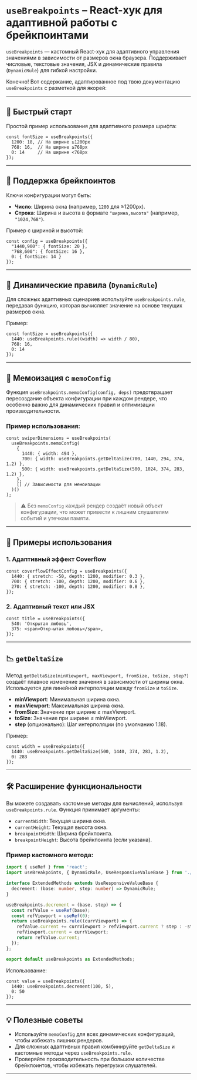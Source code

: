 # `useBreakpoints` – React-хук для адаптивной работы с брейкпоинтами

`useBreakpoints` — кастомный React-хук для адаптивного управления значениями в зависимости от размеров окна браузера. Поддерживает числовые, текстовые значения, JSX и динамические правила (`DynamicRule`) для гибкой настройки.

Конечно! Вот содержание, адаптированное под твою документацию `useBreakpoints` с разметкой для якорей:

---

## 🚀 Быстрый старт

Простой пример использования для адаптивного размера шрифта:

```tsx
const fontSize = useBreakpoints({
  1200: 18, // На ширине ≥1200px
  768: 16,  // На ширине ≥768px
  0: 14     // На ширине <768px
});
```

---

## 📏 Поддержка брейкпоинтов

Ключи конфигурации могут быть:

- **Число**: Ширина окна (например, `1200` для ≥1200px).
- **Строка**: Ширина и высота в формате `"ширина,высота"` (например, `"1024,768"`).

Пример с шириной и высотой:

```tsx
const config = useBreakpoints({
  "1440,900": { fontSize: 20 },
  "768,600": { fontSize: 16 },
  0: { fontSize: 14 }
});
```

---

## 🔄 Динамические правила (`DynamicRule`)

Для сложных адаптивных сценариев используйте `useBreakpoints.rule`, передавая функцию, которая вычисляет значение на основе текущих размеров окна.

Пример:

```tsx
const fontSize = useBreakpoints({
  1440: useBreakpoints.rule((width) => width / 80),
  768: 16,
  0: 14
});
```

---

## 🧠 Мемоизация с `memoConfig`

Функция `useBreakpoints.memoConfig(config, deps)` предотвращает пересоздание объекта конфигурации при каждом рендере, что особенно важно для динамических правил и оптимизации производительности.

### Пример использования:

```tsx
const swiperDimensions = useBreakpoints(
  useBreakpoints.memoConfig(
    {
      1440: { width: 494 },
      700: { width: useBreakpoints.getDeltaSize(700, 1440, 294, 374, 1.2) },
      500: { width: useBreakpoints.getDeltaSize(500, 1024, 374, 283, 1.2) },
    },
    [] // Зависимости для мемоизации
  )()
);
```

> ⚠️ Без `memoConfig` каждый рендер создаёт новый объект конфигурации, что может привести к лишним слушателям событий и утечкам памяти.

---

## 🎨 Примеры использования

### 1. Адаптивный эффект Coverflow

```tsx
const coverflowEffectConfig = useBreakpoints({
  1440: { stretch: -50, depth: 1200, modifier: 0.3 },
  700: { stretch: -100, depth: 1200, modifier: 0.6 },
  270: { stretch: -100, depth: 1200, modifier: 0.8 },
});
```

### 2. Адаптивный текст или JSX

```tsx
const title = useBreakpoints({
  540: 'Открытая любовь',
  375: <span>Откр-ытая любовь</span>,
});
```

---

## 📉 `getDeltaSize`

Метод `getDeltaSize(minViewport, maxViewport, fromSize, toSize, step?)` создаёт плавное изменение значения в зависимости от ширины окна. Используется для линейной интерполяции между `fromSize` и `toSize`.

- **minViewport**: Минимальная ширина окна.
- **maxViewport**: Максимальная ширина окна.
- **fromSize**: Значение при ширине ≥ maxViewport.
- **toSize**: Значение при ширине ≤ minViewport.
- **step** (опционально): Шаг интерполяции (по умолчанию 1.18).

Пример:

```tsx
const width = useBreakpoints({
  1440: useBreakpoints.getDeltaSize(500, 1440, 374, 283, 1.2),
  0: 283
});
```

---

## 🛠 Расширение функциональности

Вы можете создавать кастомные методы для вычислений, используя `useBreakpoints.rule`. Функция принимает аргументы:

- `currentWidth`: Текущая ширина окна.
- `currentHeight`: Текущая высота окна.
- `breakpointWidth`: Ширина брейкпоинта.
- `breakpointHeight`: Высота брейкпоинта (если указана).

### Пример кастомного метода:

```ts
import { useRef } from 'react';
import useBreakpoints, { DynamicRule, UseResponsiveValueBase } from './useBreakpoints';

interface ExtendedMethods extends UseResponsiveValueBase {
  decrement: (base: number, step: number) => DynamicRule;
}

useBreakpoints.decrement = (base, step) => {
  const refValue = useRef(base);
  const refViewport = useRef(0);
  return useBreakpoints.rule((currViewport) => {
    refValue.current += currViewport > refViewport.current ? step : -step;
    refViewport.current = currViewport;
    return refValue.current;
  });
};

export default useBreakpoints as ExtendedMethods;
```

Использование:

```tsx
const value = useBreakpoints({
  1440: useBreakpoints.decrement(100, 5),
  0: 50
});
```

---

## 💡 Полезные советы

- Используйте `memoConfig` для всех динамических конфигураций, чтобы избежать лишних рендеров.
- Для сложных адаптивных правил комбинируйте `getDeltaSize` и кастомные методы через `useBreakpoints.rule`.
- Проверяйте производительность при большом количестве брейкпоинтов, чтобы избежать перегрузки слушателей.

---